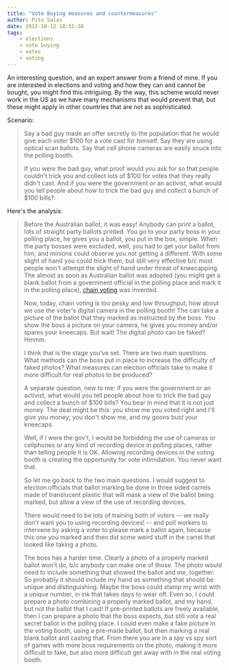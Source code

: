 ```yaml
---
title: "Vote Buying measures and countermeasures"
author: Pito Salas
date: 2012-10-12 18:51:38
tags:
    - elections
    - vote buying
    - votes
    - voting
---
```



An interesting question, and an expert answer from a friend of mine. If you
are interested in elections and voting and how they can and cannot be bought,
you might find this intriguing. By the way, this scheme would never work in
the US as we have many mechanisms that would prevent that, but these might
apply in other countries that are not as sophisticated.

Scenario:

> Say a bad guy made an offer secretly to the population that he would give
> each voter $100 for a vote cast for himself. Say they are using optical scan
> ballots. Say that cell phone cameras are easily snuck into the polling
> booth.
>
> If you were the bad guy, what proof would you ask for so that people
> couldn't trick you and collect lots of $100 for votes that they really
> didn't cast. And if you were the government or an activist, what would you
> tell people about how to trick the bad guy and collect a bunch of $100
> bills?:

Here's the analysis:

> Before the Australian ballot, it was easy! Anybody can print a ballot, lots
> of straight party ballots printed. You go to your party boss in your polling
> place, he gives you a ballot, you put in the box, simple. When the party
> bosses were excluded, well, you had to get your ballot from him, and minions
> could observe you not getting a different. With some slight of hand you
> could trick them, but still very effective b/c most people won't attempt the
> slight of hand under threat of kneecapping. The almost as soon as Australian
> ballot was adopted (you might get a blank ballot from a government official
> in the polling place and mark it in the polling place), [chain
> voting](<http://en.wikipedia.org/wiki/Optical_scan_voting_system>) was
> invented.
>
> Now, today, chain voting is too pesky and low throughput, how about we use
> the voter's digital camera in the polling booth! The can take a picture of
> the ballot that they marked as instructed by the boss. You show the boss a
> picture on your camera, he gives you money and/or spares your kneecaps. But
> wait! The digital photo can be faked? Hmmm.
>
> I think that is the stage you've set. There are two main questions. What
> methods can the boss put in place to increase the difficulty of faked
> photos? What measures can election officials take to make it more difficult
> for real photos to be produced?
>
> A separate question, new to me: if you were the government or an activist,
> what would you tell people about how to trick the bad guy and collect a
> bunch of $100 bills? You bear in mind that it is not just money. The deal
> might be this: you show me you voted right and I'll give you money; you
> don't show me, and my goons bust your kneecaps.
>
> Well, if I were the gov't, I would be forbidding the use of cameras or
> cellphones or any kind of recording device in polling places, rather than
> telling people it is OK. Allowing recording devices in the voting booth is
> creating the opportunity for vote intimidation. You never want that.
>
> So let me go back to the two main questions. I would suggest to election
> officials that ballot marking be done in three sided carrels made of
> translucent plastic that will mask a view of the ballot being marked, but
> allow a view of the use of recording devices.
>
> There would need to be lots of training both of voters -- we really don't
> want you to using recording devices! -- and poll workers to intervene by
> asking a voter to please mark a ballot again, because this one you marked
> and then did some weird stuff in the carrel that looked like taking a photo.
>
> The boss has a harder time. Clearly a photo of a properly marked ballot
> won't do, b/c anybody can make one of those. The photo would need to include
> something that showed the ballot and me, together. So probably it should
> include my hand as something that should be unique and distinguishing. Maybe
> the boss could stamp my wrist with a unique number, in ink that takes days
> to wear off. Even so, I could prepare a photo combining a properly marked
> ballot, and my hand, but not the ballot that I cast! If pre-printed ballots
> are freely available, then I can prepare a photo that the boss expects, but
> still vote a real secret ballot in the polling place. I could even make a
> fake picture in the voting booth, using a pre-made ballot, but then marking
> a real blank ballot and casting that. From there you are in a spy vs spy
> sort of games with more boss requirements on the photo, making it more
> difficult to fake, but also more difficult get away with in the real voting
> booth.


